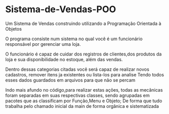 # Sistema-de-Vendas-POO

Um Sistema de Vendas construindo utilizando a Programação Orientada à Objetos

O programa consiste num sistema no qual você é um funcionário responsável por gerenciar uma loja.

O funcionário é capaz de cuidar dos registros de clientes,dos produtos da loja e sua disponibilidade no estoque, além das vendas.

Dentro dessas categorias citadas você será capaz de realizar novos cadastros, remover itens ja existentes ou lista-los para analise
Tendo todos esses dados guardados em arquivos para que não se percam

Indo mais afundo no código,para realizar estas ações, todas as mecânicas foram separadas em suas respectivas classes, sendo agrupadas em pacotes que as classificam por Função,Menu e Objeto; De forma que tudo trabalha pelo chamado inicial da main de forma orgânica e sistematizada